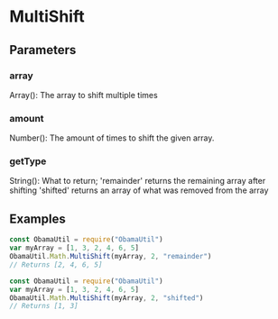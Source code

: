 # MultiShift
## Parameters
### array
Array(): The array to shift multiple times
### amount
Number(): The amount of times to shift the given array.
### getType
String(): What to return;
'remainder' returns the remaining array after shifting
'shifted' returns an array of what was removed from the array
## Examples
```javascript
const ObamaUtil = require("ObamaUtil")
var myArray = [1, 3, 2, 4, 6, 5]
ObamaUtil.Math.MultiShift(myArray, 2, "remainder")
// Returns [2, 4, 6, 5]
```
```javascript
const ObamaUtil = require("ObamaUtil")
var myArray = [1, 3, 2, 4, 6, 5]
ObamaUtil.Math.MultiShift(myArray, 2, "shifted")
// Returns [1, 3]
```